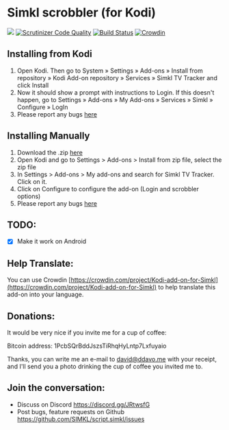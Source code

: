 # Simkl scrobbler (for Kodi)
[![](https://img.shields.io/badge/licence-%20GPLv3-brightgreen.svg)][license] [![Scrutinizer Code Quality](https://scrutinizer-ci.com/g/SIMKL/script.simkl/badges/quality-score.png?b=master)](https://scrutinizer-ci.com/g/SIMKL/script.simkl/?branch=master) [![Build Status](https://scrutinizer-ci.com/g/SIMKL/script.simkl/badges/build.png?b=master)](https://scrutinizer-ci.com/g/SIMKL/script.simkl/build-status/master) [![Crowdin](https://d322cqt584bo4o.cloudfront.net/Kodi-add-on-for-Simkl/localized.svg)](https://crowdin.com/project/Kodi-add-on-for-Simkl)


## Installing from Kodi
1. Open Kodi. Then go to System » Settings » Add-ons » Install from repository » Kodi Add-on repository » Services » Simkl TV Tracker and click Install
2. Now it should show a prompt with instructions to Login. If this doesn't happen, go to Settings » Add-ons » My Add-ons » Services » Simkl » Configure » LogIn
3. Please report any bugs [here](https://github.com/SIMKL/script.simkl/issues)

## Installing Manually
1. Download the .zip [here](https://github.com/SIMKL/script.simkl/releases/latest)
2. Open Kodi and go to Settings > Add-ons > Install from zip file, select the zip file
3. In Settings > Add-ons > My add-ons and search for Simkl TV Tracker. Click on it.
4. Click on Configure to configure the add-on (Login and scrobbler options)
5. Please report any bugs [here](https://github.com/SIMKL/script.simkl/issues)

## TODO:
- [x] Make it work on Android

## Help Translate:
You can use Crowdin [https://crowdin.com/project/Kodi-add-on-for-Simkl](https://crowdin.com/project/Kodi-add-on-for-Simkl) to help translate this add-on into your language.

## Donations:
It would be very nice if you invite me for a cup of coffee:

Bitcoin address: 1PcbSQrBddJszsTiRhqHyLntp7Lxfuyaio

Thanks, you can write me an e-mail to david@ddavo.me with your receipt, and I'll send you a photo drinking the cup of coffee you invited me to.

## Join the conversation:
- Discuss on Discord https://discord.gg/JRtwsfG
- Post bugs, feature requests on Github https://github.com/SIMKL/script.simkl/issues

[license]: https://github.com/SIMKL/script.simkl/blob/master/LICENSE.txt
